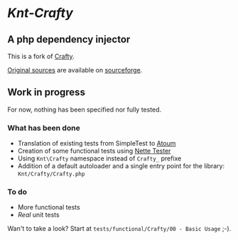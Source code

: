 # *Knt-Crafty*

## A php dependency injector

This is a fork of [Crafty](http://phpcrafty.sourceforge.net/).

[Original sources](http://sourceforge.net/projects/phpcrafty/) are available on [sourceforge](http://sourceforge.net/).

## Work in progress

For now, nothing has been specified nor fully tested.

### What has been done

 * Translation of existing tests from SimpleTest to [Atoum](http://www.atoum.org)
 * Creation of some functional tests using [Nette Tester](http://tester.nette.org/)
 * Using `Knt\Crafty` namespace instead of `Crafty_` prefixe
 * Addition of a default autoloader and a single entry point for the library: `Knt/Crafty/Crafty.php`

### To do 

 * More functional tests
 * *Real* unit tests


Wan't to take a look? Start at `tests/functional/Crafty/00 - Basic Usage` ;-).
